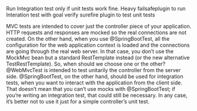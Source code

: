Run Integration test only if unit tests work fine. Heavy
failsafeplugin to run Interation test with goal verify
surefire plugin to test unit tests

MVC tests are intended to cover just the controller piece of your application. HTTP requests and responses are mocked so the real connections are not created. On the other hand, when you use @SpringBootTest, all the configuration for the web application context is loaded and the connections are going through the real web server. In that case, you don’t use the MockMvc bean but a standard RestTemplate instead (or the new alternative TestRestTemplate).
So, when should we choose one or the other? @WebMvcTest is intended to test unitarily the controller from the server side. @SpringBootTest, on the other hand, should be used for integration tests, when you want to interact with the application from the client side.
That doesn’t mean that you can’t use mocks with @SpringBootTest; if you’re writing an integration test, that could still be necessary. In any case, it’s better not to use it just for a simple controller’s unit test.